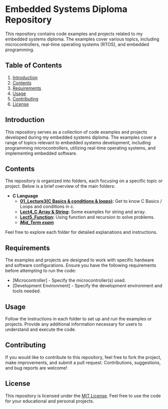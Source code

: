 # Embedded Systems Diploma Repository

This repository contains code examples and projects related to my embedded systems diploma. The examples cover various topics, including microcontrollers, real-time operating systems (RTOS), and embedded programming.

## Table of Contents

1. [Introduction](#introduction)
2. [Contents](#contents)
3. [Requirements](#requirements)
4. [Usage](#usage)
5. [Contributing](#contributing)
6. [License](#license)

## Introduction

This repository serves as a collection of code examples and projects developed during my embedded systems diploma. The examples cover a range of topics relevant to embedded systems development, including programming microcontrollers, utilizing real-time operating systems, and implementing embedded software.

## Contents

The repository is organized into folders, each focusing on a specific topic or project. Below is a brief overview of the main folders:
- **C Language**
    - **[01_Lecture3(C Basics & conditions & loops)](https://github.com/Ahmed-Adel-Hekal/Embeded_in_depth/tree/main/1-C%20Language/Lect3_Easy_Tasks):** Get to know C Basics / Loops and conditions in c.
    - **[Lect4_C Array & String](https://github.com/Ahmed-Adel-Hekal/Embeded_in_depth/tree/main/1-C%20Language/Lect4_C%20Array%20%26%20String):** Some examples for string and array.
    - **[Lect5_Function](https://github.com/Ahmed-Adel-Hekal/Embeded_in_depth/tree/main/1-C%20Language/Lect5_Function):** Using function and recursion to solve problems.
    - ***[Mid_Term exam](https://github.com/Ahmed-Adel-Hekal/Embeded_in_depth/tree/main/1-C%20Language/Mid_Exam)***

Feel free to explore each folder for detailed explanations and instructions.

## Requirements

The examples and projects are designed to work with specific hardware and software configurations. Ensure you have the following requirements before attempting to run the code:

- [Microcontroller] - Specify the microcontroller(s) used.
- [Development Environment] - Specify the development environment and tools needed.

## Usage

Follow the instructions in each folder to set up and run the examples or projects. Provide any additional information necessary for users to understand and execute the code.

## Contributing

If you would like to contribute to this repository, feel free to fork the project, make improvements, and submit a pull request. Contributions, suggestions, and bug reports are welcome!

## License

This repository is licensed under the [MIT License](LICENSE). Feel free to use the code for your educational and personal projects.

